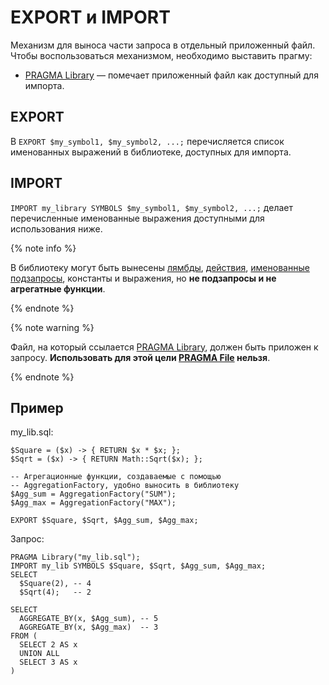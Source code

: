 # EXPORT и IMPORT

Механизм для выноса части запроса в отдельный приложенный файл. Чтобы воспользоваться механизмом, необходимо выставить прагму:

* [PRAGMA Library](pragma/file.md#library) &mdash; помечает приложенный файл как доступный для импорта.

## EXPORT

В `EXPORT $my_symbol1, $my_symbol2, ...;` перечисляется список именованных выражений в библиотеке, доступных для импорта.

## IMPORT

`IMPORT my_library SYMBOLS $my_symbol1, $my_symbol2, ...;` делает перечисленные именованные выражения доступными для использования ниже.

{% note info %}

В библиотеку могут быть вынесены [лямбды](expressions.md#lambda), [действия](action.md), [именованные подзапросы](subquery.md), константы и выражения, но __не подзапросы и не агрегатные функции__.

{% endnote %}

{% note warning %}

Файл, на который ссылается [PRAGMA Library](pragma/file.md#library), должен быть приложен к запросу. __Использовать для этой цели [PRAGMA File](pragma/file.md#file) нельзя__.

{% endnote %}


## Пример

my_lib.sql:

```yql
$Square = ($x) -> { RETURN $x * $x; };
$Sqrt = ($x) -> { RETURN Math::Sqrt($x); };

-- Агрегационные функции, создаваемые с помощью
-- AggregationFactory, удобно выносить в библиотеку
$Agg_sum = AggregationFactory("SUM");
$Agg_max = AggregationFactory("MAX");

EXPORT $Square, $Sqrt, $Agg_sum, $Agg_max;
```

Запрос:

```yql
PRAGMA Library("my_lib.sql");
IMPORT my_lib SYMBOLS $Square, $Sqrt, $Agg_sum, $Agg_max;
SELECT
  $Square(2), -- 4
  $Sqrt(4);   -- 2

SELECT
  AGGREGATE_BY(x, $Agg_sum), -- 5
  AGGREGATE_BY(x, $Agg_max)  -- 3
FROM (
  SELECT 2 AS x
  UNION ALL
  SELECT 3 AS x
)
```
